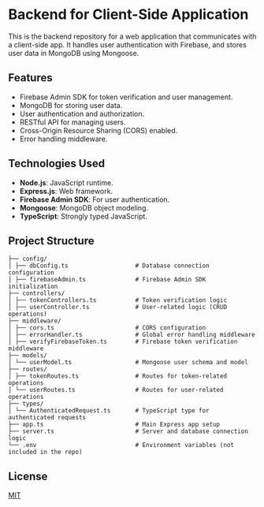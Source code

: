 # Backend for Client-Side Application

This is the backend repository for a web application that communicates with a client-side app. It handles user authentication with Firebase, and stores user data in MongoDB using Mongoose.

## Features

- Firebase Admin SDK for token verification and user management.
- MongoDB for storing user data.
- User authentication and authorization.
- RESTful API for managing users.
- Cross-Origin Resource Sharing (CORS) enabled.
- Error handling middleware.

## Technologies Used

- **Node.js**: JavaScript runtime.
- **Express.js**: Web framework.
- **Firebase Admin SDK**: For user authentication.
- **Mongoose**: MongoDB object modeling.
- **TypeScript**: Strongly typed JavaScript.

## Project Structure

```
├── config/
│ ├── dbConfig.ts                   # Database connection configuration
│ ├── firebaseAdmin.ts              # Firebase Admin SDK initialization
├── controllers/
│ ├── tokenControllers.ts           # Token verification logic
│ ├── userController.ts             # User-related logic (CRUD operations)
├── middleware/
│ ├── cors.ts                       # CORS configuration
│ ├── errorHandler.ts               # Global error handling middleware
│ ├── verifyFirebaseToken.ts        # Firebase token verification middleware
├── models/
│ └── userModel.ts                  # Mongoose user schema and model
├── routes/
│ ├── tokenRoutes.ts                # Routes for token-related operations
│ └── userRoutes.ts                 # Routes for user-related operations
├── types/
│ └── AuthenticatedRequest.ts       # TypeScript type for authenticated requests
├── app.ts                          # Main Express app setup
├── server.ts                       # Server and database connection logic
└── .env                            # Environment variables (not included in the repo)
```

## License

[MIT](https://choosealicense.com/licenses/mit/)

